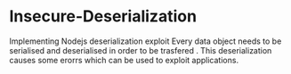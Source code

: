 # Insecure-Deserialization
Implementing Nodejs deserialization exploit
Every data object needs to be serialised and deserialised in order to be trasfered .
This deserialization causes some erorrs which can be used to exploit applications.
